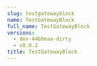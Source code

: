 ```yaml
---
slug: testgatewayblock
name: TestGatewayBlock
full_name: TestGatewayBlock
versions:
  - dev-44b0eaa-dirty
  - v0.0.2
title: TestGatewayBlock
---
```


